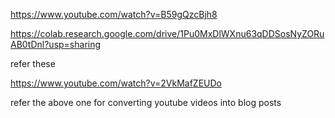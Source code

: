https://www.youtube.com/watch?v=B59gQzcBjh8

https://colab.research.google.com/drive/1Pu0MxDlWXnu63qDDSosNyZORuAB0tDnl?usp=sharing

refer these



https://www.youtube.com/watch?v=2VkMafZEUDo

refer the above one for converting youtube videos into blog posts

